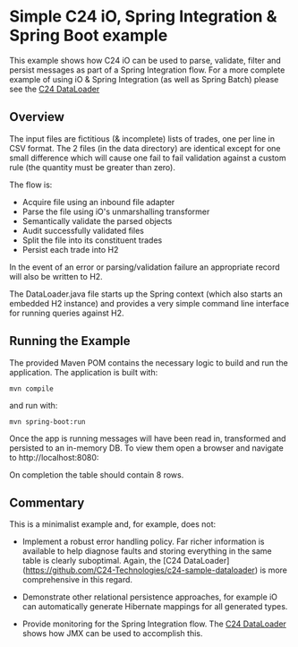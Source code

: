 Simple C24 iO, Spring Integration & Spring Boot example
====================================================

This example shows how C24 iO can be used to parse, validate, filter and persist messages as part
of a Spring Integration flow. For a more complete example of using iO & Spring Integration (as 
well as Spring Batch) please see the [C24 DataLoader](https://github.com/C24-Technologies/c24-sample-dataloader)


Overview
--------

The input files are fictitious (& incomplete) lists of trades, one per line in CSV format.
The 2 files (in the data directory) are identical except for one small difference which
will cause one fail to fail validation against a custom rule (the quantity must be greater
than zero).

The flow is:

* Acquire file using an inbound file adapter
* Parse the file using iO's unmarshalling transformer
* Semantically validate the parsed objects
* Audit successfully validated files
* Split the file into its constituent trades
* Persist each trade into H2

In the event of an error or parsing/validation failure an appropriate record will also be 
written to H2.

The DataLoader.java file starts up the Spring context (which also starts an embedded H2 instance) and
provides a very simple command line interface for running queries against H2.


Running the Example
-------------------

The provided Maven POM contains the necessary logic to build and run the application. The application is
built with:

    mvn compile

and run with:

    mvn spring-boot:run

Once the app is running messages will have been read in, transformed and persisted to an in-memory DB. To view them open a browser
  and navigate to http://localhost:8080:

On completion the table should contain 8 rows.


Commentary
----------

This is a minimalist example and, for example, does not:

* Implement a robust error handling policy. Far richer information is available to help diagnose faults
  and storing everything in the same table is clearly suboptimal. Again, the [C24 DataLoader]
  (https://github.com/C24-Technologies/c24-sample-dataloader) is more comprehensive in this regard.

* Demonstrate other relational persistence approaches, for example iO can automatically generate
  Hibernate mappings for all generated types.
  
* Provide monitoring for the Spring Integration flow. The [C24 DataLoader](https://github.com/C24-Technologies/c24-sample-dataloader)
  shows how JMX can be used to accomplish this.

